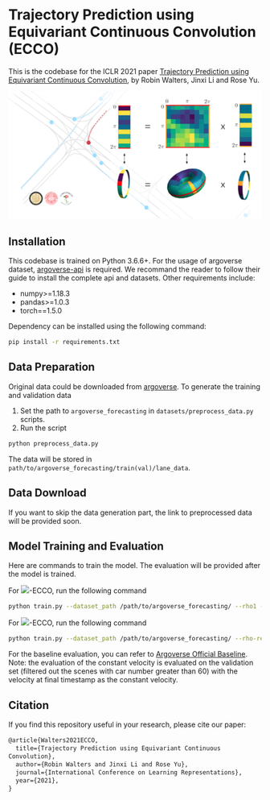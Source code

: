 # Trajectory Prediction using Equivariant Continuous Convolution (ECCO)

This is the codebase for the ICLR 2021 paper [Trajectory Prediction using Equivariant Continuous Convolution](https://arxiv.org/abs/2010.11344), by Robin Walters, Jinxi Li and Rose Yu.

![Thumbnail](no_title_thumbnail.png)

## Installation

This codebase is trained on Python 3.6.6+. For the usage of argoverse dataset, [argoverse-api](https://github.com/argoai/argoverse-api) is required. We recommand the reader to follow their guide to install the complete api and datasets. Other requirements include:
- numpy>=1.18.3
- pandas>=1.0.3
- torch==1.5.0

Dependency can be installed using the following command:
```bash
pip install -r requirements.txt
```

## Data Preparation

Original data could be downloaded from [argoverse](https://www.argoverse.org/data.html). To generate the training and validation data
1. Set the path to `argoverse_forecasting` in `datasets/preprocess_data.py` scripts.
2. Run the script
```bash
python preprocess_data.py
```
The data will be stored in `path/to/argoverse_forecasting/train(val)/lane_data`.

## Data Download

If you want to skip the data generation part, the link to preprocessed data will be provided soon.

## Model Training and Evaluation

Here are commands to train the model. The evaluation will be provided after the model is trained. 

For <img src="https://render.githubusercontent.com/render/math?math=\rho_1">-ECCO, run the following command
```bash
python train.py --dataset_path /path/to/argoverse_forecasting/ --rho1 --model_name rho_1_ecco --train --evaluation
```

For <img src="https://render.githubusercontent.com/render/math?math=\rho_{reg}">-ECCO, run the following command
```bash
python train.py --dataset_path /path/to/argoverse_forecasting/ --rho-reg --model_name rho_1_ecco --train --evaluation
```

For the baseline evaluation, you can refer to [Argoverse Official Baseline](https://github.com/jagjeet-singh/argoverse-forecasting). Note: the evaluation of the constant velocity is evaluated on the validation set (filtered out the scenes with car number greater than 60) with the velocity at final timestamp as the constant velocity. 

## Citation

If you find this repository useful in your research, please cite our paper:
```
@article{Walters2021ECCO,
  title={Trajectory Prediction using Equivariant Continuous Convolution},
  author={Robin Walters and Jinxi Li and Rose Yu},
  journal={International Conference on Learning Representations},
  year={2021},
}
